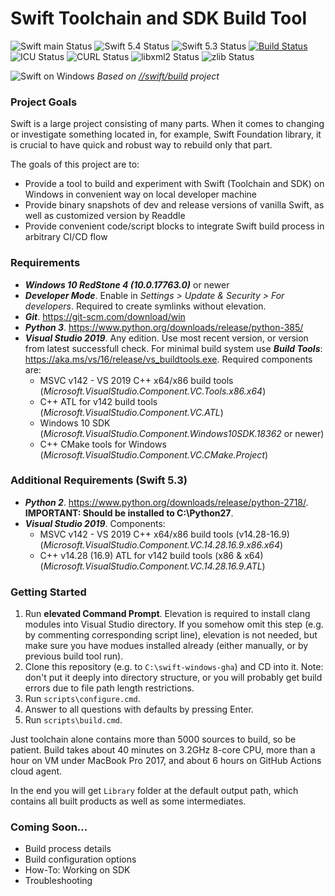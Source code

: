# Swift Toolchain and SDK Build Tool
![Swift main Status](https://img.shields.io/endpoint?url=https://gist.githubusercontent.com/lxbndr/e75dcdc92f031e71745ff1dbb56decd4/raw/swift-main-badge.json&logo=github)
![Swift 5.4 Status](https://img.shields.io/endpoint?url=https://gist.githubusercontent.com/lxbndr/e75dcdc92f031e71745ff1dbb56decd4/raw/swift-5.4-badge.json&logo=github)
![Swift 5.3 Status](https://img.shields.io/endpoint?url=https://gist.githubusercontent.com/lxbndr/e75dcdc92f031e71745ff1dbb56decd4/raw/swift-5.3-badge.json&logo=github)
[![Build Status](https://github.com/readdle/swift-windows-gha/workflows/swift-build-script/badge.svg)](https://github.com/readdle/swift-windows-gha/actionshttps://github.com/readdle/swift-windows-gha/actions?query=workflow%3Aswift-build-script)<br>
![ICU Status](https://img.shields.io/endpoint?url=https://gist.githubusercontent.com/lxbndr/e75dcdc92f031e71745ff1dbb56decd4/raw/icu-badge.json&logo=github)
![CURL Status](https://img.shields.io/endpoint?url=https://gist.githubusercontent.com/lxbndr/e75dcdc92f031e71745ff1dbb56decd4/raw/curl-badge.json&logo=github)
![libxml2 Status](https://img.shields.io/endpoint?url=https://gist.githubusercontent.com/lxbndr/e75dcdc92f031e71745ff1dbb56decd4/raw/libxml2-badge.json&logo=github)
![zlib Status](https://img.shields.io/endpoint?url=https://gist.githubusercontent.com/lxbndr/e75dcdc92f031e71745ff1dbb56decd4/raw/zlib-badge.json&logo=github)

![Swift on Windows](doc/img/swift-windows-cover.png)
_Based on [//swift/build](https://github.com/compnerd/swift-build) project_

### Project Goals
Swift is a large project consisting of many parts. When it comes to changing or investigate something located in, for example, Swift Foundation library, it is crucial to have quick and robust way to rebuild only that part.

The goals of this project are to:
- Provide a tool to build and experiment with Swift (Toolchain and SDK) on Windows in convenient way on local developer machine
- Provide binary snapshots of dev and release versions of vanilla Swift, as well as customized version by Readdle
- Provide convenient code/script blocks to integrate Swift build process in arbitrary CI/CD flow

### Requirements
- **_Windows 10 RedStone 4 (10.0.17763.0)_** or newer
- **_Developer Mode_**. Enable in _Settings > Update & Security > For developers_. Required to create symlinks without elevation.
- **_Git_**. https://git-scm.com/download/win
- **_Python 3_**. https://www.python.org/downloads/release/python-385/ 
- **_Visual Studio 2019_**. Any edition. Use most recent version, or version from latest successfull check. For minimal build system use **_Build Tools_**: https://aka.ms/vs/16/release/vs_buildtools.exe. Required components are:
  - MSVC v142 - VS 2019 C++ x64/x86 build tools (_Microsoft.VisualStudio.Component.VC.Tools.x86.x64_)
  - C++ ATL for v142 build tools (_Microsoft.VisualStudio.Component.VC.ATL_)
  - Windows 10 SDK (_Microsoft.VisualStudio.Component.Windows10SDK.18362_ or newer)
  - C++ CMake tools for Windows (_Microsoft.VisualStudio.Component.VC.CMake.Project_)

### Additional Requirements (Swift 5.3)
- **_Python 2_**. https://www.python.org/downloads/release/python-2718/. **IMPORTANT: Should be installed to C:\Python27**.
- **_Visual Studio 2019_**. Components:
  - MSVC v142 - VS 2019 C++ x64/x86 build tools (v14.28-16.9) (_Microsoft.VisualStudio.Component.VC.14.28.16.9.x86.x64_)
  - C++ v14.28 (16.9) ATL for v142 build tools (x86 & x64) (_Microsoft.VisualStudio.Component.VC.14.28.16.9.ATL_)
  

### Getting Started
1. Run **elevated Command Prompt**. Elevation is required to install clang modules into Visual Studio directory. If you somehow omit this step (e.g. by commenting corresponding script line), elevation is not needed, but make sure you have modues installed already (either manually, or by previous build tool run).
2. Clone this repository (e.g. to `C:\swift-windows-gha`) and CD into it. Note: don't put it deeply into directory structure, or you will probably get build errors due to file path length restrictions.
3. Run `scripts\configure.cmd`.
4. Answer to all questions with defaults by pressing Enter.
5. Run `scripts\build.cmd`.

Just toolchain alone contains more than 5000 sources to build, so be patient. Build takes about 40 minutes on 3.2GHz 8-core CPU, more than a hour on VM under MacBook Pro 2017, and about 6 hours on GitHub Actions cloud agent.

In the end you will get `Library` folder at the default output path, which contains all built products as well as some intermediates.

### Coming Soon...
- Build process details
- Build configuration options
- How-To: Working on SDK
- Troubleshooting
